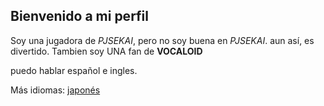 ## Bienvenido a mi perfil

Soy una jugadora de *PJSEKAI*, pero no soy buena en *PJSEKAI*. aun así, es divertido. Tambien soy UNA fan de **VOCALOID**

puedo hablar español e ingles. 

Más idiomas: [japonés](https://github.com/Chiruno-baka/Chiruno-baka)

